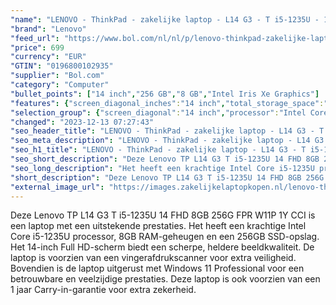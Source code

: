 ```yaml
---
"name": "LENOVO - ThinkPad - zakelijke laptop - L14 G3 - T i5-1235U - 14 FHD - 8GB - 256G - W11P"
"brand": "Lenovo"
"feed_url": "https://www.bol.com/nl/nl/p/lenovo-thinkpad-zakelijke-laptop-l14-g3-t-i5-1235u-14-fhd-8gb-256g-w11p/9300000164730080"
"price": 699
"currency": "EUR"
"GTIN": "0196800102935"
"supplier": "Bol.com"
"category": "Computer"
"bullet_points": ["14 inch","256 GB","8 GB","Intel Iris Xe Graphics"]
"features": {"screen_diagonal_inches":"14 inch","total_storage_space":"256 GB","memory_size":"8 GB","graphics_card":"Intel Iris Xe Graphics"}
"selection_group": {"screen_diagonal":"14 inch","processor":"Intel Core i5","changed_price_past_3_days":false,"product_family":"Thinkpad"}
"changed": "2023-12-13 07:27:43"
"seo_header_title": "LENOVO - ThinkPad - zakelijke laptop - L14 G3 - T i5-1235U - 14 FHD - 8GB - 256G - W11P"
"seo_meta_description": "LENOVO - ThinkPad - zakelijke laptop - L14 G3 - T i5-1235U - 14 FHD - 8GB - 256G - W11P"
"seo_h1_title": "LENOVO - ThinkPad - zakelijke laptop - L14 G3 - T i5-1235U - 14 FHD - 8GB - 256G - W11P"
"seo_short_description": "Deze Lenovo TP L14 G3 T i5-1235U 14 FHD 8GB 256G FPR W11P 1Y CCI is een laptop met een uitstekende prestaties."
"seo_long_description": "Het heeft een krachtige Intel Core i5-1235U processor, 8GB RAM-geheugen en een 256GB SSD-opslag. Het 14-inch Full HD-scherm biedt een scherpe, heldere beeldkwaliteit. De laptop is voorzien van een vingerafdrukscanner voor extra veiligheid. Bovendien is de laptop uitgerust met Windows 11 Professional voor een betrouwbare en veelzijdige prestaties. Deze laptop is ook voorzien van een 1 jaar Carry-in-garantie voor extra zekerheid."
"short_description": "Deze Lenovo TP L14 G3 T i5-1235U 14 FHD 8GB 256G FPR W11P 1Y CCI is een laptop met een uitstekende prestaties. Het heeft een krachtige Intel Core i5-1235U processor, 8GB RAM-geheugen en een 256GB SSD-opslag. Het 14-inch Full HD-scherm biedt een scherpe, heldere beeldkwaliteit. De laptop is voorzien van een vingerafdrukscanner voor extra veiligheid. Bovendien is de laptop uitgerust met Windows 11 Professional voor een betrouwbare en veelzijdige prestaties. Deze laptop is ook voorzien van een 1 jaar Carry-in-garantie voor extra zekerheid."
"external_image_url": "https://images.zakelijkelaptopkopen.nl/lenovo-thinkpad-zakelijke-laptop-l14-g3-t-i5-1235u-14-fhd-8gb-256g-w11p.webp"
---
```


Deze Lenovo TP L14 G3 T i5-1235U 14 FHD 8GB 256G FPR W11P 1Y CCI is een laptop met een uitstekende prestaties. Het heeft een krachtige Intel Core i5-1235U processor, 8GB RAM-geheugen en een 256GB SSD-opslag. Het 14-inch Full HD-scherm biedt een scherpe, heldere beeldkwaliteit. De laptop is voorzien van een vingerafdrukscanner voor extra veiligheid. Bovendien is de laptop uitgerust met Windows 11 Professional voor een betrouwbare en veelzijdige prestaties. Deze laptop is ook voorzien van een 1 jaar Carry-in-garantie voor extra zekerheid.